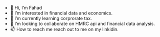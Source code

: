 - 👋 Hi, I’m Fahad
- 👀 I’m interested in financial data and economics.
- 🌱 I’m currently learning corprorate tax.
- 💞️ I’m looking to collaborate on HMRC api and financial data analysis.
- 📫 How to reach me reach out to me on my linkidin. 

<!---
angry-camel/angry-camel is a ✨ special ✨ repository because its `README.md` (this file) appears on your GitHub profile.
You can click the Preview link to take a look at your changes.
--->
